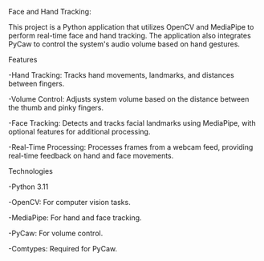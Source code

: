 Face and Hand Tracking:


This project is a Python application that utilizes OpenCV and MediaPipe to perform real-time face and hand tracking.
The application also integrates PyCaw to control the system's audio volume based on hand gestures.


Features

-Hand Tracking: Tracks hand movements, landmarks, and distances between fingers.

-Volume Control: Adjusts system volume based on the distance between the thumb and pinky fingers.

-Face Tracking: Detects and tracks facial landmarks using MediaPipe, with optional features for additional processing.

-Real-Time Processing: Processes frames from a webcam feed, providing real-time feedback on hand and face movements.


Technologies

-Python 3.11

-OpenCV: For computer vision tasks.

-MediaPipe: For hand and face tracking.

-PyCaw: For volume control.

-Comtypes: Required for PyCaw.
